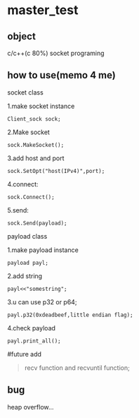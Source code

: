 # master_test

## object
c/c++(c 80%) socket programing

## how to use(memo 4 me)
  socket class

  1.make socket instance  

   ```Client_sock sock;```

  2.Make socket

   `sock.MakeSocket();`

  3.add host and port

   `sock.SetOpt("host(IPv4)",port);`

  4.connect:

   `sock.Connect();`

  5.send:

   `sock.Send(payload);`

  payload class

  1.make payload instance

   `payload payl;`

  2.add string 

   `payl<<"somestring";`

  3.u can use p32 or p64;

   `payl.p32(0xdeadbeef,little endian flag);`

  4.check payload

   `payl.print_all();`

#future add
  > recv function and recvuntil function;
  > 
  
 
## bug 
heap overflow...


